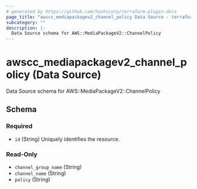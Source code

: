 ```yaml
---
# generated by https://github.com/hashicorp/terraform-plugin-docs
page_title: "awscc_mediapackagev2_channel_policy Data Source - terraform-provider-awscc"
subcategory: ""
description: |-
  Data Source schema for AWS::MediaPackageV2::ChannelPolicy
---
```


# awscc_mediapackagev2_channel_policy (Data Source)

Data Source schema for AWS::MediaPackageV2::ChannelPolicy



<!-- schema generated by tfplugindocs -->
## Schema

### Required

- `id` (String) Uniquely identifies the resource.

### Read-Only

- `channel_group_name` (String)
- `channel_name` (String)
- `policy` (String)

